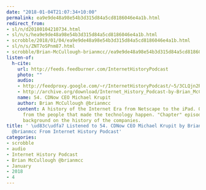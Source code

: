 ```yaml
---
date: "2018-01-04T21:07:34+10:00"
permalink: ea9e9de48a98e54b3d315d84a5cd8186046e4a1b.html
redirect_from:
- sl/n/d20180104210734.html
- sl/n/s/hea9e9de48a98e54b3d315d84a5cd8186046e4a1b.html
- scrobble/2018/01/04/ea9e9de48a98e54b3d315d84a5cd8186046e4a1b.html
- sl/n/s/ZNT7oSPnm87.html
- scrobble/Brian-McCullough-brianmcc//ea9e9de48a98e54b3d315d84a5cd8186046e4a1b.html
listen-of:
  h-cite:
    url: http://feeds.feedburner.com/InternetHistoryPodcast
    photo: ""
    audio:
    - http://feedproxy.google.com/~r/InternetHistoryPodcast/~5/3CLQjn2RF-g/54._CDNow_CEO_Michael_Krupit.mp3
    - http://archive.org/download/Internet_History_Podcast-by-Brian_McCullough/54_CDNow_CEO_Michael_Krupit.mp3
    name: 54. CDNow CEO Michael Krupit
    author: Brian McCullough @brianmcc
    content: A history of the Internet Era from Netscape to the iPad. Oral histories
      from the people that made the technology happen. "Chapter" episodes providing
      background on the history of the companies.
title: ' \ud83c\udfa7 Listened to 54. CDNow CEO Michael Krupit by Brian McCullough
  @brianmcc From Internet History Podcast'
categories:
- scrobble
- audio
- Internet History Podcast
- Brian McCullough @brianmcc
- January
- 2018
- 4
---
```

